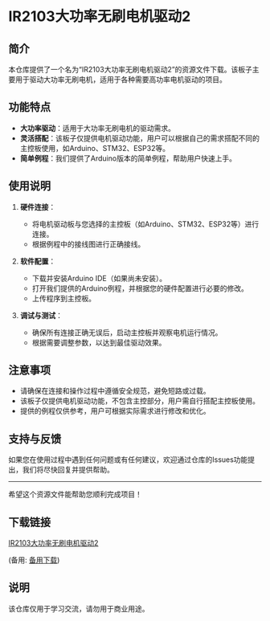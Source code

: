 # IR2103大功率无刷电机驱动2

## 简介
本仓库提供了一个名为“IR2103大功率无刷电机驱动2”的资源文件下载。该板子主要用于驱动大功率无刷电机，适用于各种需要高功率电机驱动的项目。

## 功能特点
- **大功率驱动**：适用于大功率无刷电机的驱动需求。
- **灵活搭配**：该板子仅提供电机驱动功能，用户可以根据自己的需求搭配不同的主控板使用，如Arduino、STM32、ESP32等。
- **简单例程**：我们提供了Arduino版本的简单例程，帮助用户快速上手。

## 使用说明
1. **硬件连接**：
   - 将电机驱动板与您选择的主控板（如Arduino、STM32、ESP32等）进行连接。
   - 根据例程中的接线图进行正确接线。

2. **软件配置**：
   - 下载并安装Arduino IDE（如果尚未安装）。
   - 打开我们提供的Arduino例程，并根据您的硬件配置进行必要的修改。
   - 上传程序到主控板。

3. **调试与测试**：
   - 确保所有连接正确无误后，启动主控板并观察电机运行情况。
   - 根据需要调整参数，以达到最佳驱动效果。

## 注意事项
- 请确保在连接和操作过程中遵循安全规范，避免短路或过载。
- 该板子仅提供电机驱动功能，不包含主控部分，用户需自行搭配主控板使用。
- 提供的例程仅供参考，用户可根据实际需求进行修改和优化。

## 支持与反馈
如果您在使用过程中遇到任何问题或有任何建议，欢迎通过仓库的Issues功能提出，我们将尽快回复并提供帮助。

---

希望这个资源文件能帮助您顺利完成项目！

## 下载链接
[IR2103大功率无刷电机驱动2](https://pan.quark.cn/s/fca4e864f5c9) 

(备用: [备用下载](https://pan.baidu.com/s/1bPRcliHydm4_IP_cr66Wyg?pwd=1234))

## 说明

该仓库仅用于学习交流，请勿用于商业用途。
